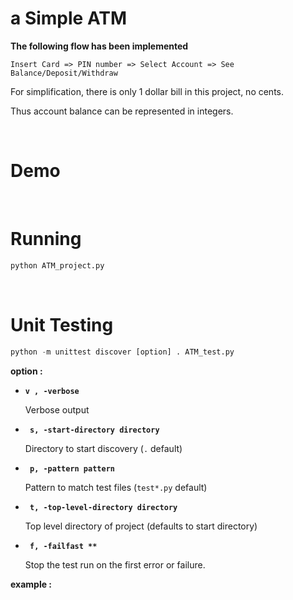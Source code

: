# a Simple ATM
**The following flow has been implemented**

```
Insert Card => PIN number => Select Account => See Balance/Deposit/Withdraw
```

For simplification, there is only 1 dollar bill in this project, no cents.

Thus account balance can be represented in integers.

</br>

# Demo


</br>

# Running

```python
python ATM_project.py
```

</br>

# Unit Testing

```python
python -m unittest discover [option] . ATM_test.py
```

**option :** 

- **` v , -verbose `**
    
    Verbose output
    
- **` s, -start-directory directory`**
    
    Directory to start discovery (`.` default)
    
- **` p, -pattern pattern`**
    
    Pattern to match test files (`test*.py` default)
    
- **` t, -top-level-directory directory`**
    
    Top level directory of project (defaults to start directory)
    
- **` f, -failfast **`**
    
    Stop the test run on the first error or failure.


**example :** 